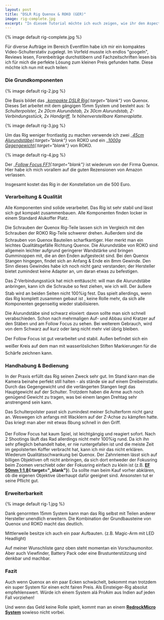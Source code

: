 ```yaml
---
layout: post
title: "DSLR Rig Quenox & ROKO (GER)"
image: rig-complete.jpg
excerpt: "In diesem Tutorial möchte ich euch zeigen, wie ihr den Aspect-Ratio - zu Deutsch: das Seitenverhältnis - bei Skalierung eines Div-Containers beibehalten könnt."
---
```


{% image default rig-complete.jpg %} 

Für diverse Aufträge im Bereich Eventfilm habe ich mir ein kompaktes Video-Schulterstativ zugelegt. Im Vorfeld musste ich endlos "googeln", Reviews lesen, 
Forenbeiträge durchstöbern und Fachzeitschriften lesen bis ich für mich die perfekte Lösung zum kleinen Preis gefunden hatte. 
Diese möchte ich nun mit euch teilen:

### Die Grundkomponenten

{% image default rig-2.jpg %} 

Die Basis bildet das __[kompakte DSLR Rig](http://www.enjoyyourcamera.com/product_info.php?products_id=5261&amp;success=true){:target="_blank"}__ von Quenox. 
Dieses Set arbeitet mit dem gängigen 15mm System und besteht aus: 
_1x Schulterpolster, 2x 20cm Alurundstab, 2x 30cm Alurundstab, Z-Verbindungsstück, 2x Handgriff, 1x höhenverstellbare Kameraplatte._

{% image default rig-3.jpg %} 

Um das Rig weniger frontlastig zu machen verwende ich zwei __[45cm Alurundstäbe](http://shop.equiprent.de/Rig-Schulterstuetze-Cage/Zubehoer-und-Einzelteile/Rods/ROKO-Rig-Parts-Rod-Stange-450mm-18-Zoll-Aluminium::94.html){:target="_blank"}__ 
von ROKO und ein __[1000g Gegengewicht](http://shop.equiprent.de/Rig-Schulterstuetze-Cage/Zubehoer-und-Einzelteile/Gegengewicht/ROKO-Rig-Parts-Gegengewicht-1000-Gramm::95.html){:target="_blank"}__ von ROKO.

{% image default rig-4.jpg %} 

Der __[Follow Focus FF1](http://www.amazon.de/Sch%C3%A4rfezieheinrichtung-Follow-Focus-Panasonic-MicroFourThirds-St%C3%BCtzrohren/dp/B005I4PTO0/ref=sr_1_1?ie=UTF8&amp;qid=1338546497&amp;sr=8-1){:target="_blank"}__ 
ist wiederum von der Firma Quenox. Hier habe ich mich vorallem auf die guten Rezensionen von Amazon verlassen.

Insgesamt kostet das Rig in der Konstellation um die 500 Euro.

### Verarbeitung & Qualität

Alle Komponenten sind solide verarbeitet. Das Rig ist sehr stabil und lässt sich gut kompakt zusammenbauen. 
Alle Komponenten finden locker in einem Standard Alukoffer Platz.

Die Schrauben der Quenox Rig-Teile lassen sich im Vergleich mit den Schrauben der ROKO Rig-Teile schwerer drehen. 
Außerdem sind die Schrauben von Quenox Bauteilen scharfkantiger. Hier merkt man ein leichtes Qualitätsgefälle Richtung Quenox. 
Die Alurundstäbe von ROKO sind allgemein leichter aufgrund geringerer Wandstärke und bringen Gumminoppen mit, die an den Enden aufgesteckt sind. 
Bei den Quenox Stangen hingegen, findet sich an Anfang &amp; Ende ein 8mm Gewinde. Den Sinn dieses Gewindes habe ich noch nicht ganz verstanden; 
der Hersteller bietet zumindest keine Adapter an, um daran etwas zu befestigen.

Das Z-Verbindungsstück hat mich enttäuscht: will man die Alurundstäbe anbringen, kann ich die Schraube so fest ziehen, wie ich will. 
Der äußere Stab wird an beiden Seiten nicht 100%ig fest. Das spielt allerdings, wenn das Rig komplett zusammen gebaut ist
, keine Rolle mehr, da sich alle Komponenten gegenseitig wieder stabilisieren.

Die Alurundstäbe sind schwarz eloxiert: davon sollte man sich schnell verabschieden. Schon nach mehrmaligen Auf- und 
Abbau sind Kratzer auf den Stäben und am Follow Focus zu sehen. Bei weiterem Gebrauch, 
wird von dem Schwarz auf kurz oder lang nicht mehr viel übrig bleiben.

Der Follow Focus ist gut verarbeitet und stabil. Außen befindet sich ein weißer Kreis auf dem man 
mit wasserlöslichen Stiften Markierungen für die Schärfe zeichnen kann.

### Handhabung & Bedienung

In der Praxis erfüllt das Rig seinen Zweck sehr gut. Im Stand kann man die Kamera beinahe perfekt still halten - als stände sie auf einem Dreibeinstativ. 
Durch das Gegengewicht und die verlängerten Stangen liegt das Hauptgewicht auf der Schulter. 
Trotzdem haben die Arme auch noch genügend Gewicht zu tragen, was bei einem langen Drehtag sehr anstrengend sein kann.

Das Schulterpolster passt sich zumindest meiner Schulterform nicht ganz an. Weswegen ich anfangs mit Wacklern auf der Z-Achse 
zu kämpfen hatte. Das kriegt man aber mit etwas ßbung schnell in den Griff.

Der Follow Focus hat kaum Spiel, ist leichtgängig und reagiert sofort. Nach 2 Shootings läuft das Rad allerdings nicht 
mehr 100%ig rund. Da ich ihn sehr pfleglich behandelt habe, er nie runtergefallen ist und die meiste Zeit im gepolsterten 
Koffer verbracht hat, kann ich mir das nicht erklären. Wiederum Qualitätsschwankung bei Quenox. Der 
Zahnriemen lässt sich auf billigen Objektiven oft nicht anbringen, da sich dort entweder der Fokusring 
beim Zoomen verschiebt oder der Fokusring einfach zu klein ist 
(z.B. __[EF 50mm 1:1,8](http://www.amazon.de/Canon-EF-50mm-Objektiv-Filtergewinde/dp/B00005K47X/ref=sr_1_1?s=ce-de&amp;ie=UTF8&amp;qid=1338548961&amp;sr=1-1){:target="_blank"}__). 
Da sollte man beim Kauf vorher abklären, ob die eigenen Objektive überhaupt dafür geeignet sind. Ansonsten tut er seine Pflicht gut.

### Erweiterbarkeit

{% image default rig-1.jpg %}

Dank genormten 15mm System kann man das Rig selbst mit Teilen anderer Hersteller unendlich erweitern. 
Die Kombination der Grundbausteine von Quenox und ROKO macht das deutlich.

Mittlerweile besitze ich auch ein paar Aufbauten. (z.B. Magic-Arm mit LED Headlight)

Auf meiner Wunschliste ganz oben steht momentan ein Vorschaumonitor. Aber auch Viewfinder, 
Battery Pack oder eine Brustunterstützung sind denkbar und machbar.

### Fazit

Auch wenn Quenox an ein paar Ecken schwächelt, bekommt man trotzdem ein super System für einen echt fairen Preis. 
Als Einsteiger-Rig absolut empfehlenswert. Würde ich einem System alá ProAim aus Indien auf jeden Fall vorziehen!

Und wenn das Geld keine Rolle spielt, kommt man an einem __[RedrockMicro System](http://store.redrockmicro.com/Catalog/DSLRShoulderMountedRigs)__ sowieso nicht vorbei.
